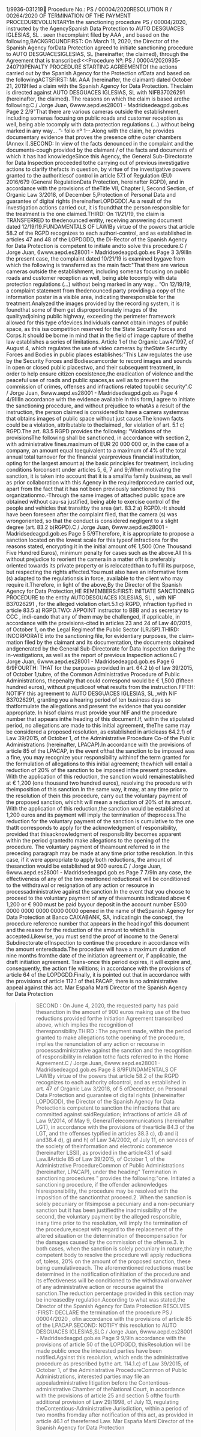 1/9936-031219 Procedure No.: PS / 00004/2020RESOLUTION R / 00264/2020 OF TERMINATION OF THE PAYMENT PROCEDUREVOLUNTARYIn the sanctioning procedure PS / 00004/2020, instructed by the AgencySpanish Data Protection to AUTO DESGUACES IGLESIAS, SL . seen thecomplaint filed by AAA , and based on the following,BACKGROUNDFIRST: On March 11, 2020, the Director of the Spanish Agency forData Protection agreed to initiate sanctioning procedure to AUTO DESGUACESIGLESIAS, SL (hereinafter, the claimed), through the Agreement that is transcribed:<<Procedure Nº: PS / 00004/2020935-240719PENALTY PROCEDURE STARTING AGREEMENTOf the actions carried out by the Spanish Agency for the Protection ofData and based on the followingACTSFIRST: Mr. AAA (hereinafter, the claimant) dated October 21, 2019filed a claim with the Spanish Agency for Data Protection. Theclaim is directed against AUTO DESGUACES IGLESIAS, SL with NIFB37026291 (hereinafter, the claimed). The reasons on which the claim is based arethe following:C / Jorge Juan, 6www.aepd.es28001 - Madridsedeagpd.gob.es
Page 2
2/9"That there are various cameras outside the establishment, including somenas focusing on public roads and customer reception as well, being able tocomply with data protection regulations (...) without being marked in any way… ”- folio nº 1--.Along with the claim, he provides documentary evidence that proves the presence ofthe outer chambers (Annex I).SECOND: In view of the facts denounced in the complaint and the documents-cough provided by the claimant / of the facts and documents of which it has had knowledgeSince this Agency, the General Sub-Directorate for Data Inspection proceeded tothe carrying out of previous investigative actions to clarify thefacts in question, by virtue of the investigative powers granted to the authoritiesof control in article 57.1 of Regulation (EU) 2016/679 (General RegulationData Protection, hereinafter RGPD), and in accordance with the provisions of theTitle VII, Chapter I, Second Section, of Organic Law 3/2018, of December 5,Protection of Personal Data and guarantee of digital rights (hereinafterLOPDGDD).As a result of the investigation actions carried out, it is foundthat the person responsible for the treatment is the one claimed.THIRD: On 11/21/19, the claim is TRANSFERRED to thedenounced entity, receiving answering document dated 12/19/19.FUNDAMENTALS OF LAWIBy virtue of the powers that article 58.2 of the RGPD recognizes to each authori-control, and as established in articles 47 and 48 of the LOPDGDD, the Di-Rector of the Spanish Agency for Data Protection is competent to initiate andto solve this procedure.C / Jorge Juan, 6www.aepd.es28001 - Madridsedeagpd.gob.es
Page 3
3/9IIIn the present case, the complaint dated 10/21/19 is examined bygave from which the following is transferred as the main fact:"That there are various cameras outside the establishment, including somenas focusing on public roads and customer reception as well, being able tocomply with data protection regulations (...) without being marked in any way… ”On 12/19/19, a complaint statement from thedenounced party providing a copy of the information poster in a visible area, indicating theresponsible for the treatment.Analyzed the images provided by the recording system, it is foundthat some of them get disproportionately images of the qualityadjoining public highway, exceeding the perimeter framework allowed for this type ofdevices.Individuals cannot obtain images of public space, as this isa competition reserved for the State Security Forces and Corps.It should be borne in mind that in the field of image capture of thethe law establishes a series of limitations. Article 1 of the Organic Law4/1997, of August 4, which regulates the use of video cameras by theState Security Forces and Bodies in public places establishes:"This Law regulates the use by the Security Forces and Bodiescamcorder to record images and sounds in open or closed public placestwo, and their subsequent treatment, in order to help ensure citizen coexistence,the eradication of violence and the peaceful use of roads and public spaces,as well as to prevent the commission of crimes, offenses and infractions related topublic security".C / Jorge Juan, 6www.aepd.es28001 - Madridsedeagpd.gob.es
Page 4
4/9IIIIn accordance with the evidence available in this form,I agree to initiate the sanctioning procedure, and without prejudice to whatAs a result of the instruction, the person claimed is considered to have a camera systemras that obtains images of public space without just cause.The known facts could be a violation, attributable to theclaimed , for violation of art. 5.1 c) RGPD.The art. 83.5 RGPD provides the following: “Violations of the provisionsThe following shall be sanctioned, in accordance with section 2, with administrative fines.maximum of EUR 20 000 000 or, in the case of a company, an amount equal toequivalent to a maximum of 4% of the total annual total turnover for the financial yearprevious financial institution, opting for the largest amount:a) the basic principles for treatment, including conditions forconsent under articles 5, 6, 7 and 9;When motivating the sanction, it is taken into account that it is a smallña family business, as well as prior collaboration with this Agency in the requiredprocedure carried out, apart from the fact that it has not been previously sanctioned by this organizationmo.-Through the same images of attached public space are obtained without cau-sa justified, being able to exercise control of the people and vehicles that transitby the area (art. 83.2 a) RGPD).-It should have been foreseen after the complaint filed, that the camera (s) was wrongoriented, so that the conduct is considered negligent to a slight degree (art. 83.2 b)RGPD).C / Jorge Juan, 6www.aepd.es28001 - Madridsedeagpd.gob.es
Page 5
5/9Therefore, it is appropriate to propose a sanction located on the lowest scale for this typeof infractions for the reasons stated, encrypting it in the initial amount of€ 1,500 (One Thousand Five Hundred Euros), minimum penalty for cases such as the above.All this without prejudice to reorient the camera in a matter ofIt is preferably oriented towards its private property or is relocatedthan to fulfill its purpose, but respecting the rights affected.You must also have an informative form (s) adapted to the regulationsis in force, available to the client who may require it.Therefore, in light of the above,By the Director of the Spanish Agency for Data Protection,HE REMEMBERS:FIRST: INITIATE SANCTIONING PROCEDURE to the entity AUTODESGUACES IGLESIAS, SL , with NIF B37026291 , for the alleged violation ofart.5.1 c) RGPD, infraction typified in article 83.5 a) RGPD.TWO: APPOINT instructor to BBB and as secretary to CCC , indi-cando that any of them may be challenged, if applicable, in accordance with the provisions-cited in articles 23 and 24 of Law 40/2015, of October 1, on the Legal Regimeof the Public Sector (LRJSP).THIRD: INCORPORATE into the sanctioning file, for evidentiary purposes, the claim-mation filed by the claimant and its documentation, the documents obtained andgenerated by the General Sub-Directorate for Data Inspection during the in-vestigations, as well as the report of previous Inspection actions.C / Jorge Juan, 6www.aepd.es28001 - Madridsedeagpd.gob.es
Page 6
6/9FOURTH: THAT for the purposes provided in art. 64.2 b) of law 39/2015, of October 1,tubre, of the Common Administrative Procedure of Public Administrations, thepenalty that could correspond would be € 1,500 (fifteen hundred euros), without prejudiceof what results from the instruction.FIFTH: NOTIFY this agreement to AUTO DESGUACES IGLESIAS, SL ,with NIF B37026291, granting you a hearing period of ten business days so thatformulate the allegations and present the evidence that you consider appropriate. In hisof claims must provide your NIF and the procedure number that appears inthe heading of this document.If, within the stipulated period, no allegations are made to this initial agreement, theThe same may be considered a proposed resolution, as established in articleass 64.2.f) of Law 39/2015, of October 1, of the Administrative Procedure Co-of the Public Administrations (hereinafter, LPACAP).In accordance with the provisions of article 85 of the LPACAP, in the event ofthat the sanction to be imposed was a fine, you may recognize your responsibility withinof the term granted for the formulation of allegations to this initial agreement; thewhich will entail a reduction of 20% of the sanction to be imposed inthe present procedure. With the application of this reduction, the sanction would remainestablished at € 1,200 (one thousand two hundred euros), resolving the procedure with theimposition of this sanction.In the same way, it may, at any time prior to the resolution of thein this procedure, carry out the voluntary payment of the proposed sanction, whichIt will mean a reduction of 20% of its amount. With the application of this reduction,the sanction would be established at 1,200 euros and its payment will imply the termination of theprocess.The reduction for the voluntary payment of the sanction is cumulative to the one thatIt corresponds to apply for the acknowledgment of responsibility, provided that thisacknowledgment of responsibility becomes apparent within the period grantedto make allegations to the opening of the procedure. The voluntary payment of theamount referred to in the preceding paragraph may be made at any time prior tothe resolution. In this case, if it were appropriate to apply both reductions, the amount of thesanction would be established at 900 euros.C / Jorge Juan, 6www.aepd.es28001 - Madridsedeagpd.gob.es
Page 7
7/9In any case, the effectiveness of any of the two mentioned reductionsit will be conditioned to the withdrawal or resignation of any action or resource in processadministrative against the sanction.In the event that you choose to proceed to the voluntary payment of any of theamounts indicated above € 1,200 or € 900 must be paid byyour deposit in the account number ES00 0000 0000 0000 0000 0000 opened in the name of theSpanish Agency for Data Protection at Banco CAIXABANK, SA, indicatingin the concept, the procedure reference number that appears in the headingof this document and the reason for the reduction of the amount to which it is accepted.Likewise, you must send the proof of income to the General Subdirectorate ofInspection to continue the procedure in accordance with the amount enteredsada.The procedure will have a maximum duration of nine months fromthe date of the initiation agreement or, if applicable, the draft initiation agreement. Trans-once this period expires, it will expire and, consequently, the action file willtions; in accordance with the provisions of article 64 of the LOPDGDD.Finally, it is pointed out that in accordance with the provisions of article 112.1 of theLPACAP, there is no administrative appeal against this act.
Mar España Marti
Director of the Spanish Agency for Data Protection
>>SECOND : On June 4, 2020, the requested party has paid thesanction in the amount of 900 euros making use of the two reductions provided forthe Initiation Agreement transcribed above, which implies the recognition of theresponsibility.THIRD : The payment made, within the period granted to make allegations tothe opening of the procedure, implies the renunciation of any action or recourse in processadministrative against the sanction and the recognition of responsibility in relation tothe facts referred to in the Home Agreement.C / Jorge Juan, 6www.aepd.es28001 - Madridsedeagpd.gob.es
Page 8
8/9FUNDAMENTALS OF LAWIBy virtue of the powers that article 58.2 of the RGPD recognizes to each authority ofcontrol, and as established in art. 47 of Organic Law 3/2018, of 5 ofDecember, on Personal Data Protection and guarantee of digital rights (inhereinafter LOPDGDD), the Director of the Spanish Agency for Data Protectionis competent to sanction the infractions that are committed against saidRegulation; infractions of article 48 of Law 9/2014, of May 9, GeneralTelecommunications (hereinafter LGT), in accordance with the provisions of thearticle 84.3 of the LGT, and the offenses typified in articles 38.3 c), d) and i) and38.4 d), g) and h) of Law 34/2002, of July 11, on services of the society of theinformation and electronic commerce (hereinafter LSSI), as provided in the article43.1 of said Law.IIArticle 85 of Law 39/2015, of October 1, of the Administrative ProcedureCommon of Public Administrations (hereinafter, LPACAP), under the heading" Termination in sanctioning procedures " provides the following:"one. Initiated a sanctioning procedure, if the offender acknowledges hisresponsibility, the procedure may be resolved with the imposition of the sanctionthat proceed.2. When the sanction is solely pecuniary or fitsimpose a pecuniary and a non-pecuniary sanction but it has been justifiedthe inadmissibility of the second, the voluntary payment by the alleged responsible, inany time prior to the resolution, will imply the termination of the procedure,except with regard to the replacement of the altered situation or the determination of thecompensation for the damages caused by the commission of the offense.3. In both cases, when the sanction is solely pecuniary in nature,the competent body to resolve the procedure will apply reductions of, toless, 20% on the amount of the proposed sanction, these being cumulativeeach. The aforementioned reductions must be determined in the notification ofinitiation of the procedure and its effectiveness will be conditioned to the withdrawal orwaiver of any administrative action or recourse against the sanction.The reduction percentage provided in this section may be increasedby regulation.According to what was stated,the Director of the Spanish Agency for Data Protection RESOLVES :FIRST: DECLARE the termination of the procedure PS / 00004/2020 , ofin accordance with the provisions of article 85 of the LPACAP.SECOND: NOTIFY this resolution to AUTO DESGUACES IGLESIAS,SLC / Jorge Juan, 6www.aepd.es28001 - Madridsedeagpd.gob.es
Page 9
9/9In accordance with the provisions of article 50 of the LOPDGDD, thisResolution will be made public once the interested parties have been notified.Against this resolution, which ends the administrative procedure as prescribed bythe art. 114.1.c) of Law 39/2015, of October 1, of the Administrative ProcedureCommon of Public Administrations, interested parties may file an appealadministrative litigation before the Contentious-administrative Chamber of theNational Court, in accordance with the provisions of article 25 and section 5 ofthe fourth additional provision of Law 29/1998, of July 13, regulating theContentious-Administrative Jurisdiction, within a period of two months fromday after notification of this act, as provided in article 46.1 of thereferred Law.
Mar España Martí
Director of the Spanish Agency for Data Protection
